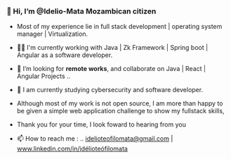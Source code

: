 ###  👋 Hi, I’m  @**Idelio-Mata** Mozambican citizen

- Most of my experience lie in full stack development | operating system manager | Virtualization.
-  👷‍♂️ I'm currently working with Java | Zk Framework | Spring boot | Angular as a software developer.


- 💞️ I’m looking for **remote works**, and collaborate on Java | React | Angular Projects ..
- 👀 I am currently studying cybersecurity and software developer.


- Although most of my work is not open source, I am more than happy to be given a simple web application challenge to show my fullstack skills,
- Thank you for your time, I look foward to hearing from you


- 📫 How to reach me : ..
idelioteofilomata@gmail.com | www.linkedin.com/in/idélioteófilomata



















<!---
Idelio-Mata/Idelio-Mata is a ✨ special ✨ repository because its `README.md` (this file) appears on your GitHub profile.
You can click the Preview link to take a look at your changes.
--->
